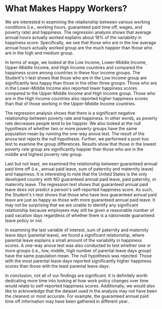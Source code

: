 # What Makes Happy Workers?
We are interested in examining the relationship between various working conditions (i.e., working hours, guaranteed paid time off, wages, and poverty rate) and happiness. The regression analysis shows that average annual hours actually worked explains about 18% of the variability in happiness score. Specifically, we see that those who are in the low average annual hours actually worked group are the much happier than those who are in the high and medium group.

In terms of wage, we looked at the Low Income, Lower-Middle Income, Upper-Middle Income, and High Income countries and compared the happiness score among countries in these four income groups. The Student's t-test shows that those who are in the Low Income group are significantly less happy than those in the other three groups. Those who are in the Lower-Middle Income also reported lower happiness scores compared to the Upper-Middle Income and High Income group. Those who are in the High Income countries also reported higher happiness scores than that of those working in the Upper-Middle Income countries.

The regression analysis shows that there is a significant negative relationship between poverty rate and happiness. In other words, as poverty rate decreases people tend to be happier. We also looked at the null hypothesis of whether two or more poverty groups have the same population mean by running the one-way anova test. The result of the anova test rejects the null hypothesis. Further, we performed a post-hoc test to examine the group differences. Results show that those in the lowest poverty rate group are significantly happier than those who are in the middle and highest poverty rate group.

Last but not least, we examined the relationship between guaranteed annual paid time off (i.e., annual paid leave, sum of paternity and maternity leave) and happiness. It is interesting to note that the United States is the only developed country with NO guaranteed annual paid leave, paid paternity, or maternity leave. The regression test shows that guaranteed annual paid leave does not predict a person's self-reported happiness score. As such, the Student's t-test shows that those who have less guaranteed annual paid leave are just as happy as those with more guaranteed annual paid leave. It may not be surprising that we are unable to identify any significant relationship because employees may still be given a reasonable number of paid vacation days regardless of whether there is a nationwide guaranteed leave policy or not.

In examining the last variable of interest, sum of paternity and maternity leave days (parental leave), we found a significant relationship, where parental leave explains a small amount of the variability in happiness scores. A one-way anova test was also conducted to test whether one or more groups (i.e., low, middle, high number of parental leave days group) have the same population mean. The null hypothesis was rejected. Those with the most parental leave days reported significantly higher happiness scores than those with the least parental leave days.

In conclusion, not all of our findings are significant. It is definitely worth dedicating more time into looking at how work policy changes over time would relate to self-reported happiness scores. Additionally, we would also like to acknowledge that the dataset used in the analysis may not have been the cleanest or most accurate. For example, the guaranteed annual paid time off information may have been gathered in different year..
